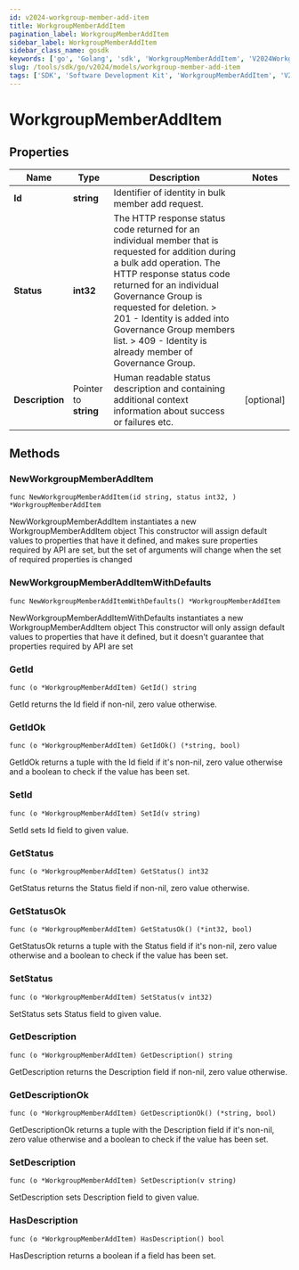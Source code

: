 ```yaml
---
id: v2024-workgroup-member-add-item
title: WorkgroupMemberAddItem
pagination_label: WorkgroupMemberAddItem
sidebar_label: WorkgroupMemberAddItem
sidebar_class_name: gosdk
keywords: ['go', 'Golang', 'sdk', 'WorkgroupMemberAddItem', 'V2024WorkgroupMemberAddItem'] 
slug: /tools/sdk/go/v2024/models/workgroup-member-add-item
tags: ['SDK', 'Software Development Kit', 'WorkgroupMemberAddItem', 'V2024WorkgroupMemberAddItem']
---
```


# WorkgroupMemberAddItem

## Properties

Name | Type | Description | Notes
------------ | ------------- | ------------- | -------------
**Id** | **string** | Identifier of identity in bulk member add request. | 
**Status** | **int32** |  The HTTP response status code returned for an individual member that is requested for addition during a bulk add operation. The HTTP response status code returned for an individual Governance Group is requested for deletion.  > 201   - Identity is added into Governance Group members list.  > 409   - Identity is already member of  Governance Group.  | 
**Description** | Pointer to **string** | Human readable status description and containing additional context information about success or failures etc.  | [optional] 

## Methods

### NewWorkgroupMemberAddItem

`func NewWorkgroupMemberAddItem(id string, status int32, ) *WorkgroupMemberAddItem`

NewWorkgroupMemberAddItem instantiates a new WorkgroupMemberAddItem object
This constructor will assign default values to properties that have it defined,
and makes sure properties required by API are set, but the set of arguments
will change when the set of required properties is changed

### NewWorkgroupMemberAddItemWithDefaults

`func NewWorkgroupMemberAddItemWithDefaults() *WorkgroupMemberAddItem`

NewWorkgroupMemberAddItemWithDefaults instantiates a new WorkgroupMemberAddItem object
This constructor will only assign default values to properties that have it defined,
but it doesn't guarantee that properties required by API are set

### GetId

`func (o *WorkgroupMemberAddItem) GetId() string`

GetId returns the Id field if non-nil, zero value otherwise.

### GetIdOk

`func (o *WorkgroupMemberAddItem) GetIdOk() (*string, bool)`

GetIdOk returns a tuple with the Id field if it's non-nil, zero value otherwise
and a boolean to check if the value has been set.

### SetId

`func (o *WorkgroupMemberAddItem) SetId(v string)`

SetId sets Id field to given value.


### GetStatus

`func (o *WorkgroupMemberAddItem) GetStatus() int32`

GetStatus returns the Status field if non-nil, zero value otherwise.

### GetStatusOk

`func (o *WorkgroupMemberAddItem) GetStatusOk() (*int32, bool)`

GetStatusOk returns a tuple with the Status field if it's non-nil, zero value otherwise
and a boolean to check if the value has been set.

### SetStatus

`func (o *WorkgroupMemberAddItem) SetStatus(v int32)`

SetStatus sets Status field to given value.


### GetDescription

`func (o *WorkgroupMemberAddItem) GetDescription() string`

GetDescription returns the Description field if non-nil, zero value otherwise.

### GetDescriptionOk

`func (o *WorkgroupMemberAddItem) GetDescriptionOk() (*string, bool)`

GetDescriptionOk returns a tuple with the Description field if it's non-nil, zero value otherwise
and a boolean to check if the value has been set.

### SetDescription

`func (o *WorkgroupMemberAddItem) SetDescription(v string)`

SetDescription sets Description field to given value.

### HasDescription

`func (o *WorkgroupMemberAddItem) HasDescription() bool`

HasDescription returns a boolean if a field has been set.


